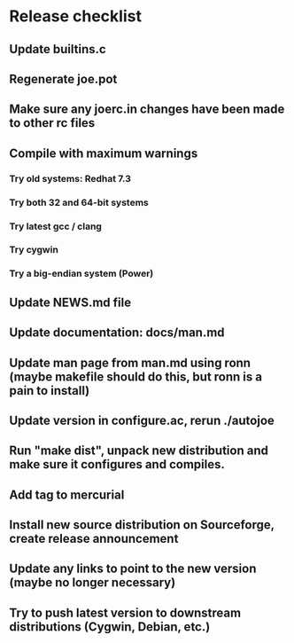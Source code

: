 # Release checklist

## Update builtins.c

## Regenerate joe.pot

## Make sure any joerc.in changes have been made to other rc files

## Compile with maximum warnings

### Try old systems: Redhat 7.3

### Try both 32 and 64-bit systems

### Try latest gcc / clang

### Try cygwin

### Try a big-endian system (Power)

## Update NEWS.md file

## Update documentation: docs/man.md

## Update man page from man.md using ronn (maybe makefile should do this, but ronn is a pain to install)

## Update version in configure.ac, rerun ./autojoe

## Run "make dist", unpack new distribution and make sure it configures and compiles.

## Add tag to mercurial

## Install new source distribution on Sourceforge, create release announcement

## Update any links to point to the new version (maybe no longer necessary)

## Try to push latest version to downstream distributions (Cygwin, Debian, etc.)
